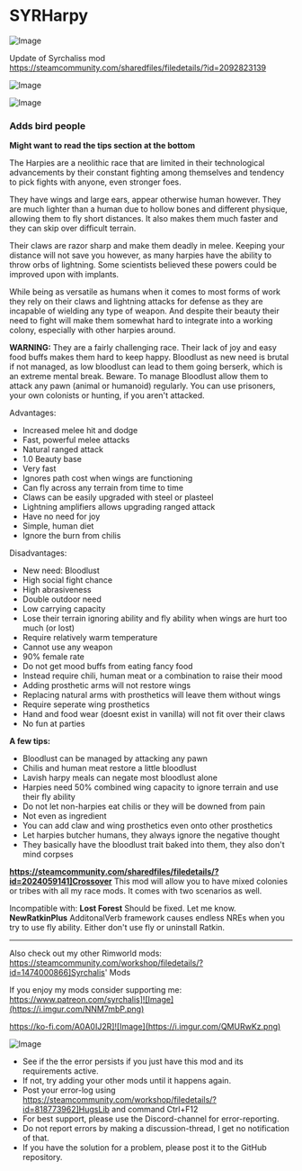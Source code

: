 # SYRHarpy

![Image](https://i.imgur.com/WAEzk68.png)

Update of Syrchaliss mod
https://steamcommunity.com/sharedfiles/filedetails/?id=2092823139

![Image](https://i.imgur.com/7Gzt3Rg.png)

	
![Image](https://i.imgur.com/NOW7jU1.png)

### **Adds bird people**


**Might want to read the tips section at the bottom**

The Harpies are a neolithic race that are limited in their technological advancements by their constant fighting among themselves and tendency to pick fights with anyone, even stronger foes.

They have wings and large ears, appear otherwise human however. They are much lighter than a human due to hollow bones and different physique, allowing them to fly short distances. It also makes them much faster and they can skip over difficult terrain.

Their claws are razor sharp and make them deadly in melee. Keeping your distance will not save you however, as many harpies have the ability to throw orbs of lightning. Some scientists believed these powers could be improved upon with implants.

While being as versatile as humans when it comes to most forms of work they rely on their claws and lightning attacks for defense as they are incapable of wielding any type of weapon. And despite their beauty their need to fight will make them somewhat hard to integrate into a working colony, especially with other harpies around.

**WARNING:** They are a fairly challenging race. Their lack of joy and easy food buffs makes them hard to keep happy. Bloodlust as new need is brutal if not managed, as low bloodlust can lead to them going berserk, which is an extreme mental break. Beware.
To manage Bloodlust allow them to attack any pawn (animal or humanoid) regularly. You can use prisoners, your own colonists or hunting, if you aren&apos;t attacked.

Advantages:


-  Increased melee hit and dodge
-  Fast, powerful melee attacks
-  Natural ranged attack
-  1.0 Beauty base 
-  Very fast
-  Ignores path cost when wings are functioning
-  Can fly across any terrain from time to time
-  Claws can be easily upgraded with steel or plasteel
-  Lightning amplifiers allows upgrading ranged attack
-  Have no need for joy
-  Simple, human diet
-  Ignore the burn from chilis



Disadvantages:


-  New need: Bloodlust
-  High social fight chance
-  High abrasiveness
-  Double outdoor need
-  Low carrying capacity
-  Lose their terrain ignoring ability and fly ability when wings are hurt too much (or lost)
-  Require relatively warm temperature
-  Cannot use any weapon
-  90% female rate
-  Do not get mood buffs from eating fancy food
-  Instead require chili, human meat or a combination to raise their mood
-  Adding prosthetic arms will not restore wings
-  Replacing natural arms with prosthetics will leave them without wings
-  Require seperate wing prosthetics
-  Hand and food wear (doesnt exist in vanilla) will not fit over their claws
-  No fun at parties



**A few tips:**


-  Bloodlust can be managed by attacking any pawn
-  Chilis and human meat restore a little bloodlust
-  Lavish harpy meals can negate most bloodlust alone
-  Harpies need 50% combined wing capacity to ignore terrain and use their fly ability
-  Do not let non-harpies eat chilis or they will be downed from pain
-  Not even as ingredient
-  You can add claw and wing prosthetics even onto other prosthetics
-  Let harpies butcher humans, they always ignore the negative thought
-  They basically have the bloodlust trait baked into them, they also don&apos;t mind corpses



**https://steamcommunity.com/sharedfiles/filedetails/?id=2024059141]Crossover**
This mod will allow you to have mixed colonies or tribes with all my race mods. It comes with two scenarios as well.

Incompatible with:
**Lost Forest**
Should be fixed. Let me know.
**NewRatkinPlus**
AdditonalVerb framework causes endless NREs when you try to use fly ability. Either don&apos;t use fly or uninstall Ratkin.


__________


Also check out my other Rimworld mods:
https://steamcommunity.com/workshop/filedetails/?id=1474000866]Syrchalis&apos; Mods

If you enjoy my mods consider supporting me:
https://www.patreon.com/syrchalis]![Image](https://i.imgur.com/NNM7mbP.png)

https://ko-fi.com/A0A0IJ2R]![Image](https://i.imgur.com/QMURwKz.png)


![Image](https://i.imgur.com/Rs6T6cr.png)



-  See if the the error persists if you just have this mod and its requirements active.
-  If not, try adding your other mods until it happens again.
-  Post your error-log using https://steamcommunity.com/workshop/filedetails/?id=818773962]HugsLib and command Ctrl+F12
-  For best support, please use the Discord-channel for error-reporting.
-  Do not report errors by making a discussion-thread, I get no notification of that.
-  If you have the solution for a problem, please post it to the GitHub repository.



